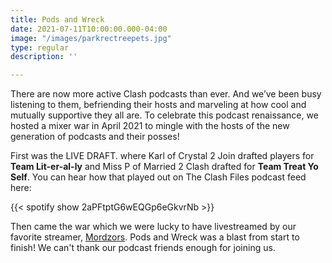 ```yaml
---
title: Pods and Wreck
date: 2021-07-11T10:00:00.000-04:00
image: "/images/parkrectreepets.jpg"
type: regular
description: ''

---
```

There are now more active Clash podcasts than ever. And we’ve been busy listening to them, befriending their hosts and marveling at how cool and mutually supportive they all are. To celebrate this podcast renaissance, we hosted a mixer war in April 2021 to mingle with the hosts of the new generation of podcasts and their posses!

First was the LIVE DRAFT. where Karl of Crystal 2 Join drafted players for **Team Lit-er-al-ly** and Miss P of Married 2 Clash drafted for **Team Treat Yo Self**. You can hear how that played out on The Clash Files podcast feed here:

{{< spotify show 2aPFtptG6wEQGp6eGkvrNb >}}

Then came the war which we were lucky to have livestreamed by our favorite streamer, [Mordzors](https://twitch.tv/mordzors). Pods and Wreck was a blast from start to finish! We can't thank our podcast friends enough for joining us.